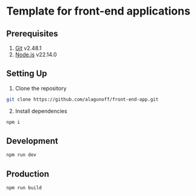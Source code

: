 # Template for front-end applications

## Prerequisites

1. [Git](https://git-scm.com) v2.48.1
2. [Node.js](https://nodejs.org/en) v22.14.0

## Setting Up

1. Clone the repository

```bash
git clone https://github.com/alagunoff/front-end-app.git
```

2. Install dependencies

```bash
npm i
```

## Development

```bash
npm run dev
```

## Production

```bash
npm run build
```
